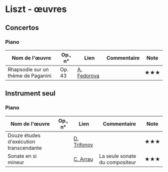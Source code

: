 # Liszt - œuvres 


<!-- |Nom de l'œuvre| Op., n° | Lien | Commentaire | Note|
|--------|----|-------|---------|----|
|        |     |   [Interprète](youtu.be/...)|   |  ★| -->




<!-- ## Symphonies -->

## Concertos
### Piano
|Nom de l'œuvre| Op., n° | Lien | Commentaire | Note|
|--------|----|-------|---------|----|
|Rhapsodie sur un thème de Paganini| Op. 43 | [A. Fedorova](https://youtu.be/ppJ5uITLECE?t=3)|   |★★★|

<!-- ### Violon
### Violoncelle -->


## Instrument seul
### Piano
|Nom de l'œuvre| Op., n° | Lien | Commentaire | Note|
|--------|----|-------|---------|----|
|Douze études d'exécution transcendante|     |   [D. Trifonov](https://youtu.be/kD4T-rNklsY?t=9)|   |★★★|
|Sonate en si mineur|     |   [C. Arrau](https://youtu.be/lKzjg94kPHk)|La seule sonate du compositeur|★★★|
<!-- ### Orgue
### Violon
### Violoncelle -->



